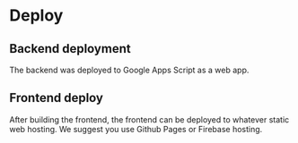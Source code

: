 # Deploy

## Backend deployment

The backend was deployed to Google Apps Script as a web app.

## Frontend deploy

After building the frontend, the frontend can be deployed to whatever static web hosting. We suggest you use Github Pages or Firebase hosting.